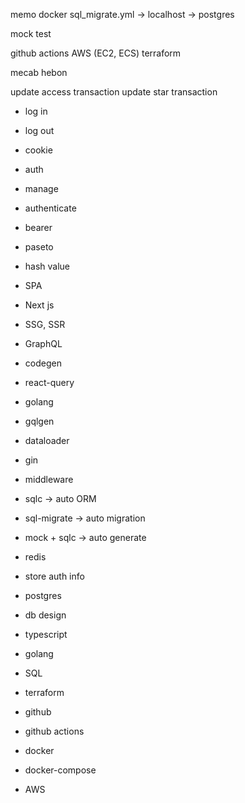 memo
docker
sql_migrate.yml -> localhost -> postgres

mock test

github actions
AWS (EC2, ECS)
terraform

mecab
hebon

update access transaction
update star transaction

- log in
- log out
- cookie
- auth
- manage

- authenticate
- bearer
- paseto
- hash value

- SPA
- Next js
- SSG, SSR

- GraphQL
- codegen
- react-query

- golang
- gqlgen
- dataloader
- gin
- middleware
- sqlc -> auto ORM
- sql-migrate -> auto migration
- mock + sqlc -> auto generate

- redis
- store auth info

- postgres
- db design

- typescript
- golang
- SQL
- terraform
- github
- github actions
- docker
- docker-compose
- AWS
